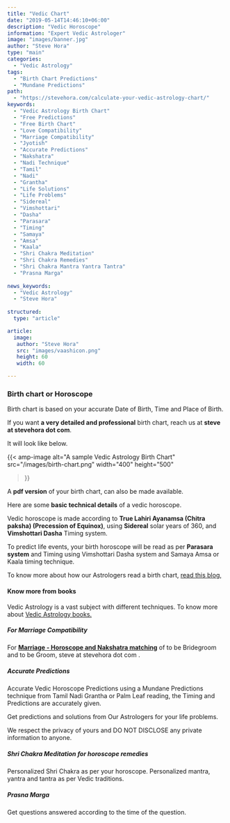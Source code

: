 ```yaml
---
title: "Vedic Chart"
date: "2019-05-14T14:46:10+06:00"
description: "Vedic Horoscope"
information: "Expert Vedic Astrologer"
image: "images/banner.jpg"
author: "Steve Hora"
type: "main"
categories: 
  - "Vedic Astrology"
tags:
  - "Birth Chart Predictions"
  - "Mundane Predictions"
path:
  - "https://stevehora.com/calculate-your-vedic-astrology-chart/"
keywords:
  - "Vedic Astrology Birth Chart"
  - "Free Predictions"
  - "Free Birth Chart"
  - "Love Compatibility"
  - "Marriage Compatibility"
  - "Jyotish"
  - "Accurate Predictions"
  - "Nakshatra"
  - "Nadi Technique"
  - "Tamil"
  - "Nadi"
  - "Grantha"
  - "Life Solutions"
  - "Life Problems"
  - "Sidereal"
  - "Vimshottari"
  - "Dasha"
  - "Parasara"
  - "Timing"
  - "Samaya"
  - "Amsa"
  - "Kaala"
  - "Shri Chakra Meditation"
  - "Shri Chakra Remedies"
  - "Shri Chakra Mantra Yantra Tantra"
  - "Prasna Marga"  
  
news_keywords:
  - "Vedic Astrology"
  - "Steve Hora"
 
structured:
  type: "article"

article:
  image:
   author: "Steve Hora"
   src: "images/vaashicon.png"
   height: 60
   width: 60

---
```


### Birth chart or Horoscope

Birth chart is based on your accurate Date of Birth, Time and Place of Birth.

If you want **a very detailed and professional** birth chart, reach us at  **steve at stevehora dot com**.

It will look like below.

{{< amp-image
  alt="A sample Vedic Astrology Birth Chart"
  src="/images/birth-chart.png"
  width="400"
  height="500"
>}}

A **pdf version** of your birth chart, can also be made available.

Here are some **basic technical details** of a vedic horoscope.

Vedic horoscope is made according to **True Lahiri Ayanamsa (Chitra paksha) (Precession of Equinox)**,
using **Sidereal** solar years of 360, and **Vimshottari Dasha** Timing system.

To predict life events, your birth horoscope will be read as per **Parasara system** and Timing
using Vimshottari Dasha system and Samaya Amsa or Kaala timing technique.

To know more about how our Astrologers read a birth chart, [read this blog, ](/articles/birth-chart/)
 
#### Know more from books

Vedic Astrology is a vast subject with different techniques. To know more about [Vedic Astrology books. ](/articles/vedic-astrology-books/)

##### For Marriage Compatibility

For **[Marriage - Horoscope and Nakshatra matching](/articles/marriage-compatibility/)** of to be Bridegroom and to be Groom,  steve at stevehora dot com .

##### Accurate Predictions

Accurate Vedic Horoscope Predictions using a Mundane Predictions technique from Tamil Nadi Grantha or Palm Leaf reading,
the Timing and Predictions are accurately given.

Get predictions and solutions from Our Astrologers for your life problems.

We respect the privacy of yours and DO NOT DISCLOSE any private information to anyone.

##### Shri Chakra Meditation for horoscope remedies
Personalized Shri Chakra as per your horoscope. Personalized mantra, yantra and tantra as per Vedic traditions.

##### Prasna Marga
Get questions answered according to the time of the question.
